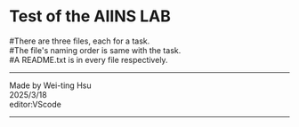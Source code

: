 # Test of the AIINS LAB    

#There are three files, each for a task.  
#The file's naming order is same with the task.  
#A README.txt is in every file respectively.  



*************************
Made by Wei-ting Hsu  
2025/3/18  
editor:VScode  
*************************
